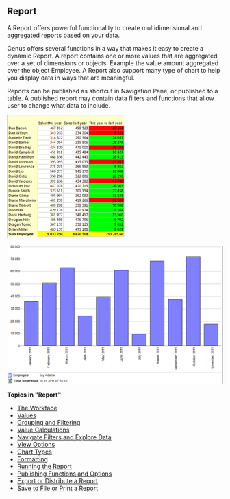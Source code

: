 ## Report

A Report offers powerful functionality to create multidimensional and aggregated reports based on your data.

Genus offers several functions in a way that makes it easy to create a dynamic Report. A report contains one or more values that are aggregated over a set of dimensions or objects. Example the value amount aggregated over the object Employee. A Report also support many type of chart to help you display data in ways that are meaningful.

Reports can be published as shortcut in Navigation Pane, or published to a table. A published report may contain data filters and functions that allow user to change what data to include.  

![ID5336D6F0476B4412.ID008DAA71A4694E0A.png](media/ID5336D6F0476B4412.ID008DAA71A4694E0A.png)

![ID5336D6F0476B4412.ID6493E593B5C64C4A.png](media/ID5336D6F0476B4412.ID6493E593B5C64C4A.png)

**Topics in "Report"**
* [The Workface](report/the-workface.md)
* [Values](report/values.md)
* [Grouping and Filtering](report/grouping-and-filtering.md)
* [Value Calculations](report/value-calculations.md)
* [Navigate Filters and Explore Data](report/navigate-filters-and-explore-data.md)
* [View Options](report/view-options.md)
* [Chart Types](report/chart-types.md)
* [Formatting](report/formatting.md)
* [Running the Report](report/running-the-report.md)
* [Publishing Functions and Options](report/publishing-functions-and-options.md)
* [Export or Distribute a Report](report/export-or-distribute-a-report.md)
* [Save to File or Print a Report](report/save-to-file-or-print-a-report.md)